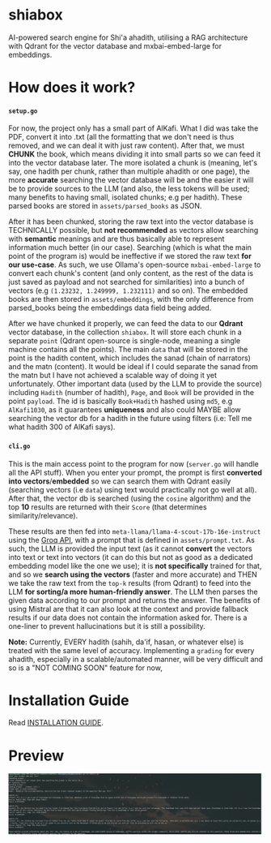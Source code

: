 # shiabox
AI-powered search engine for Shi'a ahadith, utilising a RAG architecture with Qdrant for the vector database and mxbai-embed-large for embeddings.

# How does it work?
#### `setup.go`

For now, the project only has a small part of AlKafi. What I did was take the PDF, convert it into .txt (all the formatting that we don't need is thus removed, and we can deal it with just raw content). After that, we must **CHUNK** the book, which means dividing it into small parts so we can feed it into the vector database later. The more isolated a chunk is (meaning, let's say, one hadith per chunk, rather than multiple ahadith or one page), the more **accurate** searching the vector database will be and the easier it will be to provide sources to the LLM (and also, the less tokens will be used; many benefits to having small, isolated chunks; e.g per hadith). These parsed books are stored in `assets/parsed_books` as JSON.

After it has been chunked, storing the raw text into the vector database is TECHNICALLY possible, but **not recommended** as vectors allow searching with **semantic** meanings and are thus basically able to represent information much better (in our case). Searching (which is what the main point of the program is) would be ineffective if we stored the raw text **for our use-case**. As such, we use Ollama's open-source `mxbai-embed-large` to convert each chunk's content (and only content, as the rest of the data is just saved as payload and not searched for similarities) into a bunch of vectors (e.g `(1.23232, 1.249999, 1.232111)` and so on). The embedded books are then stored in `assets/embeddings`, with the only difference from parsed_books being the embeddings data field being added.

After we have chunked it properly, we can feed the data to our **Qdrant** vector database, in the collection `shiabox`. It will store each chunk in a separate `point` (Qdrant open-source is single-node, meaning a single machine contains all the points). The main `data` that will be stored in the point is the hadith content, which includes the sanad (chain of narrators) and the matn (content). It would be ideal if I could separate the sanad from the matn but I have not achieved a scalable way of doing it yet unfortunately. Other important data (used by the LLM to provide the source) including `Hadith` (number of hadith), `Page`, and `Book` will be provided in the point `payload`. The id is basically `Book+Hadith` hashed using `md5`, e.g `AlKafi1030`, as it guarantees **uniqueness** and also could MAYBE allow searching the vector db for a hadith in the future using filters (i.e: Tell me what hadith 300 of AlKafi says).

#### `cli.go`

This is the main access point to the program for now (`server.go` will handle all the API stuff). When you enter your prompt, the prompt is first **converted into vectors**/**embedded** so we can search them with Qdrant easily (searching vectors (i.e `data`) using text would practically not go well at all). After that, the vector db is searched (using the `cosine` algorithm) and the top **10** results are returned with their `Score` (that determines similarity/relevance). 

These results are then fed into `meta-llama/llama-4-scout-17b-16e-instruct` using the [Groq API](http://groq.cloud/), with a prompt that is defined in `assets/prompt.txt`. As such, the LLM is provided the input text (as it cannot **convert** the vectors into text or text into vectors (it can do this but not as good as a dedicated embedding model like the one we use); it is **not specifically** trained for that, and so we **search using the vectors** (faster and more accurate) and THEN we take the raw text from the `top-k` results (from Qdrant) to feed into the LLM **for sorting/a more human-friendly answer**. The LLM then parses the given data according to our prompt and returns the answer. The benefits of using Mistral are that it can also look at the context and provide fallback results if our data does not contain the information asked for. There is a one-liner to prevent hallucinations but it is still a possibility. 

**Note:** Currently, EVERY hadith (sahih, da'if, hasan, or whatever else) is treated with the same level of accuracy. Implementing a `grading` for every ahadith, especially in a scalable/automated manner, will be very difficult and so is a "NOT COMING SOON" feature for now, 

# Installation Guide
Read [INSTALLATION GUIDE](INSTALLING.md).
# Preview
![alt text](https://github.com/seekehr/shiabox/blob/main/server/assets/images/readme_preview_1.png "Example 1")
